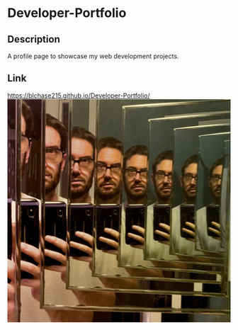 # Developer-Portfolio

## Description

A profile page to showcase my web development projects.

## Link

https://blchase215.github.io/Developer-Portfolio/
![Horiseon Landing Page Layout](/assets/images/profile.jpg)


